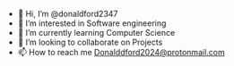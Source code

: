 - 👋 Hi, I’m @donaldford2347
- 👀 I’m interested in Software engineering
- 🌱 I’m currently learning Computer Science
- 💞️ I’m looking to collaborate on Projects
- 📫 How to reach me Donalddford2024@protonmail.com

<!---
donaldford2347/donaldford2347 is a ✨ special ✨ repository because its `README.md` (this file) appears on your GitHub profile.
You can click the Preview link to take a look at your changes.
--->
